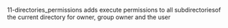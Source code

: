 11-directories_permissions adds execute permissions to  all subdirectoriesof the current directory for owner, group owner and the user
